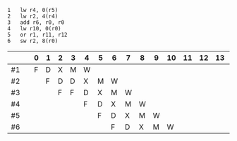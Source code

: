 ```
1   lw r4, 0(r5)
2   lw r2, 4(r4)
3   add r6, r0, r0
4   lw r10, 0(r0)
5   or r1, r11, r12
6   sw r2, 8(r0)
```

| | |0|1|2|3|4|5|6|7|8|9|10|11|12|13|14|15|
|-|-|-|-|-|-|-|-|-|-|-|-|-|-|-|-|-|-|
|#1| |F|D|X|M|W
|#2| | |F|D|D|X|M|W
|#3| | | |F|F|D|X|M|W
|#4| | | | | |F|D|X|M|W
|#5| | | | | | |F|D|X|M|W
|#6| | | | | | | |F|D|X|M|W